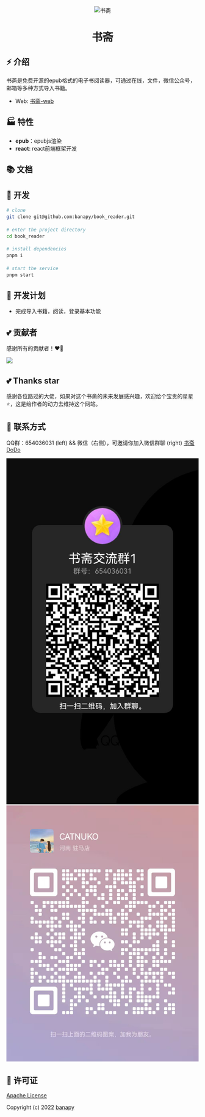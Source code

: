<div align="center">
  <img alt="书斋" width="120" height="120" src="./src/assets/layout/logo.png">
  <h1>书斋</h1>
</div>

## ⚡ 介绍

书斋是免费开源的epub格式的电子书阅读器，可通过在线，文件，微信公众号，邮箱等多种方式导入书籍。

- Web: [书斋-web](https://xingxia.xyz)

## 🏭 特性
- **epub**：epubjs渲染
- **react**: react前端框架开发

## 📚 文档

## 🚀 开发

```bash
# clone
git clone git@github.com:banapy/book_reader.git

# enter the project directory
cd book_reader

# install dependencies
pnpm i

# start the service
pnpm start
```
## 📅 开发计划
- 完成导入书籍，阅读，登录基本功能

## 💕 贡献者

感谢所有的贡献者！❤️‍🔥

<a href="https://github.com/banapy/book_reader/graphs/contributors">
  <img src="https://contrib.rocks/image?repo=banapy/book_reader" />
</a>

## 💕 Thanks star

感谢各位路过的大佬，如果对这个书斋的未来发展感兴趣，欢迎给个宝贵的星星⭐，这是给作者的动力去维持这个网站。

## 💬 联系方式

QQ群：654036031 (left) && 微信（右侧），可邀请你加入微信群聊 (right)
[书斋DoDo ](https://imdodo.com/s/185101)

![qq.png](./src/assets/docs/qq.jpg)
![wechat.png](./src/assets/docs/wechat.jpg)

## 📄 许可证

[Apache License](./LICENSE)

Copyright (c) 2022 [banapy](https://github.com/banapy)
